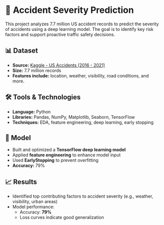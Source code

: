 # 🚗 Accident Severity Prediction

This project analyzes 7.7 million US accident records to predict the severity of accidents using a deep learning model. The goal is to identify key risk factors and support proactive traffic safety decisions.

## 📊 Dataset

- **Source:** [Kaggle - US Accidents (2016 - 2021)](https://www.kaggle.com/datasets/sobhanmoosavi/us-accidents)
- **Size:** 7.7 million records
- **Features include:** location, weather, visibility, road conditions, and more.

## 🛠️ Tools & Technologies

- **Language:** Python  
- **Libraries:** Pandas, NumPy, Matplotlib, Seaborn, TensorFlow  
- **Techniques:** EDA, feature engineering, deep learning, early stopping

## 🧠 Model

- Built and optimized a **TensorFlow deep learning model**  
- Applied **feature engineering** to enhance model input  
- Used **EarlyStopping** to prevent overfitting  
- **Accuracy:** 79%

## 📈 Results

- Identified top contributing factors to accident severity (e.g., weather, visibility, urban areas)
- Model performance:  
  - Accuracy: **79%**  
  - Loss curves indicate good generalization



